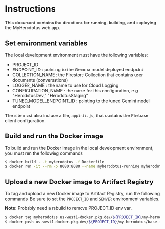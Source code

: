 # Instructions

This document contains the directions for running, building, and deploying the
MyHerodotus web app.

## Set environment variables

The local development environment must have the following variables:

+ PROJECT_ID
+ ENDPOINT_ID : pointing to the Gemma model deployed endpoint
+ COLLECTION_NAME : the Firestore Collection that contains user documents (conversations)
+ LOGGER_NAME : the name to use for Cloud Logging
+ CONFIGURATION_NAME : the name for this configuration, e.g. "HerodotusDev," "HerodotusStaging"
+ TUNED_MODEL_ENDPOINT_ID : pointing to the tuned Gemini model endpoint

The site must also include a file, `appInit.js`, that contains the Firebase client
configuration.

## Build and run the Docker image

To build and run the Docker image in the local development environment, you must 
run the following commands:

```sh
$ docker build . -t myherodotus -f Dockerfile
$ docker run -it --rm -p 8080:8080 --name myherodotus-running myherodotus
```

## Upload a new Docker image to Artifact Registry

To tag and upload a new Docker image to Artifact Registry, run the
following commands. Be sure to set the `PROJECT_ID` and `SEMVER` environment
variables.

**Note**: Probably need a rebuild to remove PROJECT_ID env var. 

```sh
$ docker tag myherodotus us-west1-docker.pkg.dev/${PROJECT_ID}/my-herodotus/base-image:${SEMVER}
$ docker push us-west1-docker.pkg.dev/${PROJECT_ID}/my-herodotus/base-image:${SEMVER}
```

